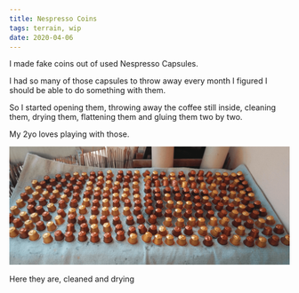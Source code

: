 ```yaml
---
title: Nespresso Coins
tags: terrain, wip
date: 2020-04-06
---
```


I made fake coins out of used Nespresso Capsules.

I had so many of those capsules to throw away every month I figured I should be able to do something with them.

So I started opening them, throwing away the coffee still inside, cleaning them, drying them, flattening them and gluing them two by two.

My 2yo loves playing with those.

![image-20200722151932013](image-20200722151932013.png)

Here they are, cleaned and drying
